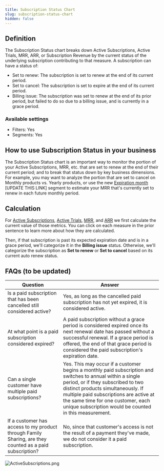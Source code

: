 ```yaml
---
title: Subscription Status Chart
slug: subscription-status-chart
hidden: false
---
```


## Definition

The Subscription Status chart breaks down Active Subscriptions, Active Trials, MRR, ARR, or Subscription Revenue by the current status of the underlying subscription contributing to that measure. A subscription can have a status of:
- Set to renew: The subscription is set to renew at the end of its current period.
- Set to cancel: The subscription is set to expire at the end of its current period.
- Billing issue: The subscription was set to renew at the end of its prior period, but failed to do so due to a billing issue, and is currently in a grace period.

### Available settings

- Filters: Yes
- Segments: Yes

## How to use Subscription Status in your business

The Subscription Status chart is an important way to monitor the portion of your Active Subscriptions, MRR, etc. that are set to renew at the end of their current period; and to break that status down by key business dimensions. For example, you may want to analyze the portion that are set to cancel on Monthly products vs. Yearly products, or use the new [Expiration month](https://app.revenuecat.com/charts/actives) [UPDATE THIS LINK] segment to estimate your MRR that's currently set to renew in each future monthly period.

## Calculation

For [Active Subscriptions](/dashboard-and-metrics/charts/active-subscriptions-chart), [Active Trials](/dashboard-and-metrics/charts/active-trials-chart), [MRR](/dashboard-and-metrics/charts/monthly-recurring-revenue-mrr-chart), and [ARR](/dashboard-and-metrics/charts/annual-recurring-revenue-arr-chart) we first calculate the current value of those metrics. You can click on each measure in the prior sentence to learn more about how they are calculated.

Then, if that subscription is past its expected expiration date and is in a grace period, we'll categorize it in the **Billing issue** status. Otherwise, we'll categorize the subscription as **Set to renew** or **Set to cancel** based on its current auto renew status.

## FAQs (to be updated)

| Question                                                                                                | Answer                                                                                                                                                                                                                                                                                                                         |
| ------------------------------------------------------------------------------------------------------- | ------------------------------------------------------------------------------------------------------------------------------------------------------------------------------------------------------------------------------------------------------------------------------------------------------------------------------ |
| Is a paid subscription that has been cancelled still considered active?                                 | Yes, as long as the cancelled paid subscription has not yet expired, it is considered active.                                                                                                                                                                                                                                  |
| At what point is a paid subscription considered expired?                                                | A paid subscription without a grace period is considered expired once its next renewal date has passed without a successful renewal. If a grace period is offered, the end of that grace period is considered the paid subscription's expiration date.                                                                         |
| Can a single customer have multiple paid subscriptions?                                                 | Yes. This may occur if a customer begins a monthly paid subscription and switches to annual within a single period, or if they subscribed to two distinct products simultaneously. If multiple paid subscriptions are active at the same time for one customer, each unique subscription would be counted in this measurement. |
| If a customer has access to my product through Family Sharing, are they counted as a paid subscription? | No, since that customer's access is not the result of a payment they've made, we do not consider it a paid subscription.                                                                                                                                                                                                       |

![](/images/dcd9e6a-ActiveSubscriptions_813b59205812f8fe5605f662c2f18abc.png "ActiveSubscriptions.png")
